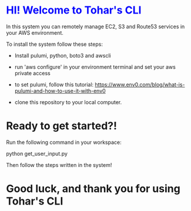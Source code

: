
<h1 style="color:blue;">HI! Welcome to Tohar's CLI</h1>
In this system you can remotely manage EC2, S3 and Route53 services in your AWS environment.

To install the system follow these steps:

- Install pulumi, python, boto3 and awscli

- run 'aws configure' in your environment terminal and set your aws private access

- to set pulumi, follow this tutorial: https://www.env0.com/blog/what-is-pulumi-and-how-to-use-it-with-env0

- clone this repository to your local computer.

# Ready to get started?!

Run the following command in your workspace:

python get_user_input.py

Then follow the steps written in the system!

# Good luck, and thank you for using Tohar's CLI


